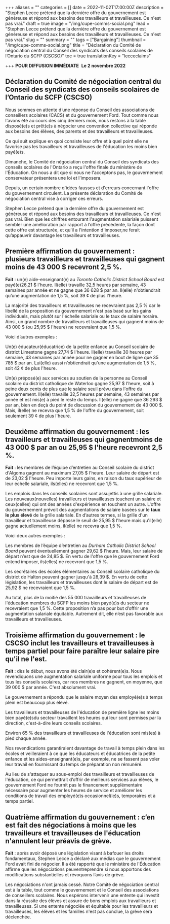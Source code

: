 +++
aliases = ""
categories = []
date = 2022-11-02T17:00:00Z
description = "Stephen Lecce prétend que la dernière offre du gouvernement est généreuse et répond aux besoins des travailleurs et travailleuses. Ce n'est pas vrai."
draft = true
image = "/img/cupe-comms-social.png"
lead = "Stephen Lecce prétend que la dernière offre du gouvernement est généreuse et répond aux besoins des travailleurs et travailleuses. Ce n'est pas vrai."
slug = ""
summary = ""
tags = ["Bargaining"]
thumbnail = "/img/cupe-comms-social.png"
title = "Déclaration du Comité de négociation central du Conseil des syndicats des conseils scolaires de l’Ontario du SCFP (CSCSO)"
toc = true
translationKey = "lecceclaims"

+++
**POUR DIFFUSION IMMÉDIATE** ​ **Le 2 novembre 2022**

## **Déclaration du Comité de négociation central du Conseil des syndicats des conseils scolaires de l’Ontario du SCFP (CSCSO)**

Nous sommes en attente d’une réponse du Conseil des associations de conseillers scolaires (CACS) et du gouvernement Ford. Tout comme nous l'avons été au cours des cinq derniers mois, nous restons à la table disposé(e)s et prêt(e)s à négocier une convention collective qui réponde aux besoins des élèves, des parents et des travailleurs et travailleuses.

Ce qui suit explique en quoi consiste leur offre et à quel point elle ne favorise pas les travailleurs et travailleuses de l'éducation les moins bien payé(e)s.

Dimanche, le Comité de négociation central du Conseil des syndicats des conseils scolaires de l'Ontario a reçu l'offre finale du ministère de l'Éducation. On nous a dit que si nous ne l'acceptons pas, le gouvernement conservateur présentera une loi et l'imposera.

Depuis, un certain nombre d'idées fausses et d'erreurs concernant l'offre du gouvernement circulent. La présente déclaration du Comité de négociation central vise à corriger ces erreurs.

Stephen Lecce prétend que la dernière offre du gouvernement est généreuse et répond aux besoins des travailleurs et travailleuses. Ce n'est pas vrai. Bien que les chiffres entourant l'augmentation salariale puissent sembler une amélioration par rapport à l’offre précédente, la façon dont cette offre est structurée, et qu'il a l'intention d'imposer,ne ferait qu’appauvrir davantage les travailleurs et travailleuses.

## **Première affirmation du gouvernement** : plusieurs travailleurs et travailleuses qui gagnent moins de 43 000 $ recevront 2,5 %.

**Fait** : un(e) aide-enseignant(e) au _Toronto Catholic District School Board_ est payé(e)26,21 $ l'heure. Il(elle) travaille 32,5 heures par semaine, 43 semaines par année et ne gagne que 36 628 $ par an. Il(elle) n'obtiendrait qu’une augmentation de 1,5 %, soit 39 ¢ de plus l'heure.

La majorité des travailleurs et travailleuses ne recevraient pas 2,5 % car le libellé de la proposition du gouvernement n'est pas basé sur les gains individuels, mais plutôt sur l'échelle salariale ou le taux de salaire horaire. Ainsi, un grand nombre de travailleurs et travailleuses qui gagnent moins de 43 000 $ (ou 25,95 $ l'heure) ne recevraient que 1,5 %.

Voici d’autres exemples :

Un(e) éducateur(éducatrice) de la petite enfance au Conseil scolaire de district Limestone gagne 27,74 $ l'heure. Il(elle) travaille 30 heures par semaine, 43 semaines par année pour ne gagner en bout de ligne que 35 785 $ par an. Lui(elle) aussi n’obtiendrait qu'une augmentation de 1,5 %, soit 42 ¢ de plus l'heure.

Un(e) préposé(e) aux services au soutien de la personne au Conseil scolaire du district catholique de Waterloo gagne 25,97 $ l'heure, soit à peine deux cents de plus que le salaire seuil prévu dans l'offre du gouvernement. Il(elle) travaille 32,5 heures par semaine, 43 semaines par année et est mis(e) à pied le reste du temps. Il(elle) ne gagne que 36 293 $ par an, bien en deçà du point de discussion du gouvernement de 43 000 $. Mais, il(elle) ne recevra que 1,5 % de l'offre du gouvernement, soit seulement 39 ¢ de plus l'heure.

## **Deuxième affirmation du gouvernement** : les travailleurs et travailleuses qui gagnentmoins de 43 000 $ par an ou 25,95 $ l'heure recevront 2,5 %.

**Fait** : les membres de l’équipe d’entretien au Conseil scolaire du district d'Algoma gagnent au maximum 27,05 $ l'heure. Leur salaire de départ est de 23,02 $ l'heure. Peu importe leurs gains, en raison du taux supérieur de leur échelle salariale, ils(elles) ne recevront que 1,5 %.

Les emplois dans les conseils scolaires sont assujettis à une grille salariale. Les nouveaux(nouvelles) travailleurs et travailleuses touchent un salaire et ceux(celles) qui ont des années d'expérience en touchent un autre. L'offre du gouvernement prévoit des augmentations de salaire basées sur le **taux le plus élevé** de la grille salariale. En d’autres termes, si la grille d'un travailleur et travailleuse dépasse le seuil de 25,95 $ l'heure mais qu'il(elle) gagne actuellement moins, il(elle) ne recevra que 1,5 %.

Voici deux autres exemples :

Les membres de l’équipe d’entretien au _Durham Catholic District School Board_ peuvent éventuellement gagner 29,62 $ l'heure. Mais, leur salaire de départ n’est que de 24,85 $. En vertu de l'offre que le gouvernement Ford entend imposer, ils(elles) ne recevront que 1,5 %.

Les secrétaires des écoles élémentaires au Conseil scolaire catholique du district de Halton peuvent gagner jusqu'à 28,39 $. En vertu de cette législation, les travailleurs et travailleuses dont le salaire de départ est de 25,92 $ ne recevraient que 1,5 %.

Au total, plus de la moitié des 55 000 travailleurs et travailleuses de l'éducation membres du SCFP les moins bien payé(e)s du secteur ne recevraient que 1,5 %. Cette proposition n’a pas pour but d’offrir une augmentation salariale équitable. Autrement dit, elle n’est pas favorable aux travailleurs et travailleuses.

## **Troisième affirmation du gouvernement** : le CSCSO inclut les travailleurs et travailleuses à temps partiel pour faire paraître leur salaire pire qu'il ne l'est.

**Fait** : dès le début, nous avons été clair(e)s et cohérent(e)s. Nous revendiquons une augmentation salariale uniforme pour tous les emplois et tous les conseils scolaires, car nos membres ne gagnent, en moyenne, que 39 000 $ par année. C'est absolument vrai.

Le gouvernement a répondu que le salaire moyen des employé(e)s à temps plein est beaucoup plus élevé.

Les travailleurs et travailleuses de l'éducation de première ligne les moins bien payé(e)sdu secteur travaillent les heures qui leur sont permises par la direction, c'est-à-dire leurs conseils scolaires.

Environ 65 % des travailleurs et travailleuses de l'éducation sont mis(es) à pied chaque année.

Nos revendications garantiraient davantage de travail à temps plein dans les écoles et veilleraient à ce que les éducateurs et éducatrices de la petite enfance et les aides-enseignant(e)s, par exemple, ne se fassent pas voler leur travail en fournissant du temps de préparation non rémunéré.

Au lieu de s'attaquer au sous-emploi des travailleurs et travailleuses de l'éducation, ce qui permettrait d’offrir de meilleurs services aux élèves, le gouvernement Ford ne fournit pas le financement supplémentaire nécessaire pour augmenter les heures de service et améliorer les conditions de travail des employé(e)s occasionnel(le)s, temporaires et à temps partiel.

## **Quatrième affirmation du gouvernement** : c’en est fait des négociations à moins que les travailleurs et travailleuses de l'éducation n'annulent leur préavis de grève.

**Fait** : après avoir déposé une législation visant à bafouer les droits fondamentaux, Stephen Lecce a déclaré aux médias que le gouvernement Ford avait fini de négocier. Il a été rapporté que le ministère de l'Éducation affirme que les négociations peuventreprendre si nous apportons des modifications substantielles et révoquons l’avis de grève.

Les négociations n'ont jamais cessé. Notre Comité de négociation central est à la table, tout comme le gouvernement et le Conseil des associations de conseillers scolaires. Nous espérons intervenir une entente qui investit dans la réussite des élèves et assure de bons emplois aux travailleurs et travailleuses. Si une entente négociée et équitable pour les travailleurs et travailleuses, les élèves et les familles n'est pas conclue, la grève sera déclenchée.
